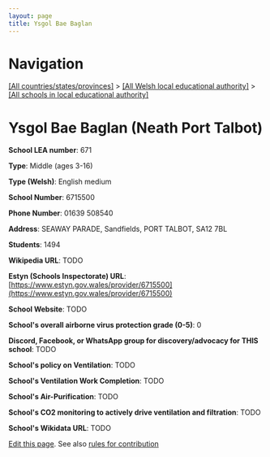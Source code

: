 ```yaml
---
layout: page
title: Ysgol Bae Baglan
---
```

# Navigation

[[All countries/states/provinces]](../../..) > [[All Welsh local educational authority]](../..) > [[All schools in local educational authority]](..)

# Ysgol Bae Baglan (Neath Port Talbot)

**School LEA number**: 671

**Type**: Middle (ages 3-16)

**Type (Welsh)**: English medium

**School Number**: 6715500

**Phone Number**: 01639 508540

**Address**:  SEAWAY PARADE, Sandfields, PORT TALBOT, SA12 7BL

**Students**: 1494

**Wikipedia URL**: TODO

**Estyn (Schools Inspectorate) URL**: [https://www.estyn.gov.wales/provider/6715500](https://www.estyn.gov.wales/provider/6715500)

**School Website**: TODO

**School's overall airborne virus protection grade (0-5)**: 0

**Discord, Facebook, or WhatsApp group for discovery/advocacy for THIS school**: TODO

**School's policy on Ventilation**: TODO

**School's Ventilation Work Completion**: TODO

**School's Air-Purification**: TODO

**School's CO2 monitoring to actively drive ventilation and filtration**: TODO

**School's Wikidata URL**: TODO




[Edit this page](https://github.com/VentilationProject/Wales/edit/prif/./Neath_Port_Talbot/Ysgol_Bae_Baglan.md). See also [rules for contribution](../../../contribution-rules/)